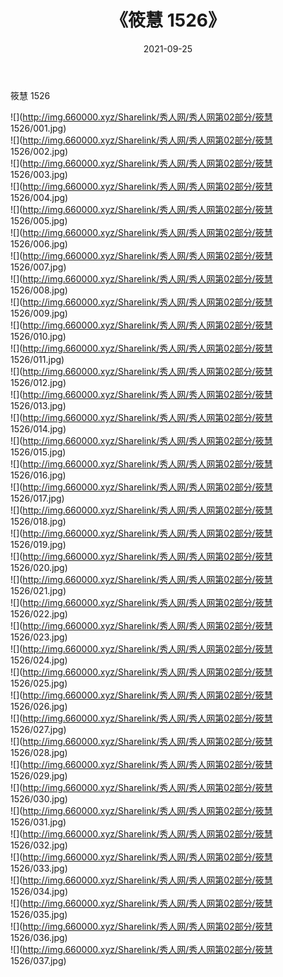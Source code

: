 ﻿---
layout: post
title:  《筱慧 1526》
date:   2021-09-25
img: http://img.660000.xyz/Sharelink/秀人网/秀人网第02部分/筱慧 1526/000.jpg
categories: [美女, 清纯, 唯美]
---

筱慧 1526

  ![](http://img.660000.xyz/Sharelink/秀人网/秀人网第02部分/筱慧 1526/001.jpg) <br> ![](http://img.660000.xyz/Sharelink/秀人网/秀人网第02部分/筱慧 1526/002.jpg) <br> ![](http://img.660000.xyz/Sharelink/秀人网/秀人网第02部分/筱慧 1526/003.jpg) <br> ![](http://img.660000.xyz/Sharelink/秀人网/秀人网第02部分/筱慧 1526/004.jpg) <br> ![](http://img.660000.xyz/Sharelink/秀人网/秀人网第02部分/筱慧 1526/005.jpg) <br> ![](http://img.660000.xyz/Sharelink/秀人网/秀人网第02部分/筱慧 1526/006.jpg) <br> ![](http://img.660000.xyz/Sharelink/秀人网/秀人网第02部分/筱慧 1526/007.jpg) <br> ![](http://img.660000.xyz/Sharelink/秀人网/秀人网第02部分/筱慧 1526/008.jpg) <br> ![](http://img.660000.xyz/Sharelink/秀人网/秀人网第02部分/筱慧 1526/009.jpg) <br> ![](http://img.660000.xyz/Sharelink/秀人网/秀人网第02部分/筱慧 1526/010.jpg) <br> ![](http://img.660000.xyz/Sharelink/秀人网/秀人网第02部分/筱慧 1526/011.jpg) <br> ![](http://img.660000.xyz/Sharelink/秀人网/秀人网第02部分/筱慧 1526/012.jpg) <br> ![](http://img.660000.xyz/Sharelink/秀人网/秀人网第02部分/筱慧 1526/013.jpg) <br> ![](http://img.660000.xyz/Sharelink/秀人网/秀人网第02部分/筱慧 1526/014.jpg) <br> ![](http://img.660000.xyz/Sharelink/秀人网/秀人网第02部分/筱慧 1526/015.jpg) <br> ![](http://img.660000.xyz/Sharelink/秀人网/秀人网第02部分/筱慧 1526/016.jpg) <br> ![](http://img.660000.xyz/Sharelink/秀人网/秀人网第02部分/筱慧 1526/017.jpg) <br> ![](http://img.660000.xyz/Sharelink/秀人网/秀人网第02部分/筱慧 1526/018.jpg) <br> ![](http://img.660000.xyz/Sharelink/秀人网/秀人网第02部分/筱慧 1526/019.jpg) <br> ![](http://img.660000.xyz/Sharelink/秀人网/秀人网第02部分/筱慧 1526/020.jpg) <br> ![](http://img.660000.xyz/Sharelink/秀人网/秀人网第02部分/筱慧 1526/021.jpg) <br> ![](http://img.660000.xyz/Sharelink/秀人网/秀人网第02部分/筱慧 1526/022.jpg) <br> ![](http://img.660000.xyz/Sharelink/秀人网/秀人网第02部分/筱慧 1526/023.jpg) <br> ![](http://img.660000.xyz/Sharelink/秀人网/秀人网第02部分/筱慧 1526/024.jpg) <br> ![](http://img.660000.xyz/Sharelink/秀人网/秀人网第02部分/筱慧 1526/025.jpg) <br> ![](http://img.660000.xyz/Sharelink/秀人网/秀人网第02部分/筱慧 1526/026.jpg) <br> ![](http://img.660000.xyz/Sharelink/秀人网/秀人网第02部分/筱慧 1526/027.jpg) <br> ![](http://img.660000.xyz/Sharelink/秀人网/秀人网第02部分/筱慧 1526/028.jpg) <br> ![](http://img.660000.xyz/Sharelink/秀人网/秀人网第02部分/筱慧 1526/029.jpg) <br> ![](http://img.660000.xyz/Sharelink/秀人网/秀人网第02部分/筱慧 1526/030.jpg) <br> ![](http://img.660000.xyz/Sharelink/秀人网/秀人网第02部分/筱慧 1526/031.jpg) <br> ![](http://img.660000.xyz/Sharelink/秀人网/秀人网第02部分/筱慧 1526/032.jpg) <br> ![](http://img.660000.xyz/Sharelink/秀人网/秀人网第02部分/筱慧 1526/033.jpg) <br> ![](http://img.660000.xyz/Sharelink/秀人网/秀人网第02部分/筱慧 1526/034.jpg) <br> ![](http://img.660000.xyz/Sharelink/秀人网/秀人网第02部分/筱慧 1526/035.jpg) <br> ![](http://img.660000.xyz/Sharelink/秀人网/秀人网第02部分/筱慧 1526/036.jpg) <br> ![](http://img.660000.xyz/Sharelink/秀人网/秀人网第02部分/筱慧 1526/037.jpg) <br>
